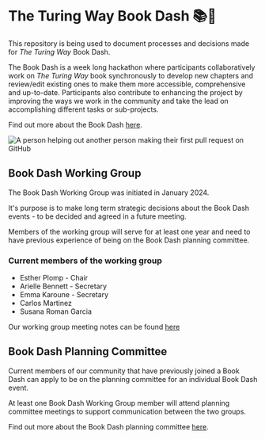 # The Turing Way Book Dash 📚💨

This repository is being used to document processes and decisions made for *The Turing Way* Book Dash.

The Book Dash is a week long hackathon where participants collaboratively work on *The Turing Way* book synchronously to develop new chapters and review/edit existing ones to make them more accessible, comprehensive and up-to-date. 
Participants also contribute to enhancing the project by improving the ways we work in the community and take the lead on accomplishing different tasks or sub-projects.

Find out more about the Book Dash [here](https://the-turing-way.netlify.app/community-handbook/bookdash).

![A person helping out another person making their first pull request on GitHub](https://github.com/the-turing-way/bookdash/blob/main/first-pull-request.svg "First pull request")

## Book Dash Working Group

The Book Dash Working Group was initiated in January 2024. 

It's purpose is to make long term strategic decisions about the Book Dash events - to be decided and agreed in a future meeting.

Members of the working group will serve for at least one year and need to have previous experience of being on the Book Dash planning committee.

### Current members of the working group

* Esther Plomp - Chair
* Arielle Bennett - Secretary
* Emma Karoune - Secretary
* Carlos Martinez
* Susana Roman Garcia

Our working group meeting notes can be found [here](https://github.com/the-turing-way/bookdash/wg-meeting-notes)

## Book Dash Planning Committee
Current members of our community that have previously joined a Book Dash can apply to be on the planning committee for an individual Book Dash event.

At least one Book Dash Working Group member will attend planning committee meetings to support communication between the two groups.

Find out more about the Book Dash planning committee [here](https://the-turing-way.netlify.app/community-handbook/bookdash/bookdash-selection).


